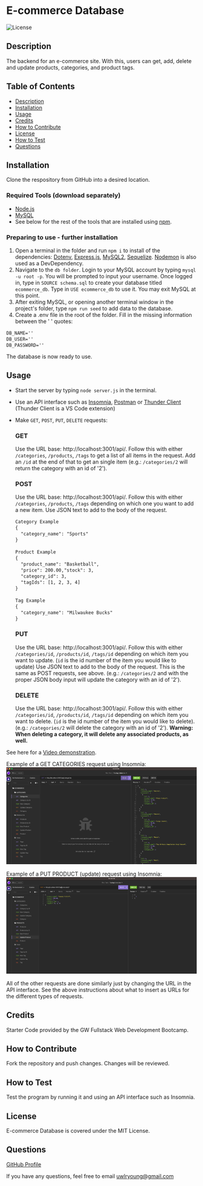 # E-commerce Database
![License](https://img.shields.io/badge/License-MIT_License-blue.svg)
  
  ## Description
  The backend for an e-commerce site. With this, users can get, add, delete and update products, categories, and product tags. 
  
  ## Table of Contents 
  - [Description](#description)
  - [Installation](#installation)
  - [Usage](#usage)
  - [Credits](#credits)
  - [How to Contribute](#how-to-contribute)
  - [License](#license)
  - [How to Test](#how-to-test)
  - [Questions](#questions)
  

  ## Installation
  Clone the respository from GitHub into a desired location. 

  ### Required Tools (download separately)
  - [Node.js](https://nodejs.org/en)
  - [MySQL](https://www.mysql.com/)
  - See below for the rest of the tools that are installed using [npm](https://www.npmjs.com/). 
  
  ### Preparing to use - further installation
  1. Open a terminal in the folder and run `npm i` to install of the dependencies: [Dotenv](https://www.npmjs.com/package/dotenv), [Express.js](https://expressjs.com/), [MySQL2](https://www.npmjs.com/package/mysql2), [Sequelize](https://sequelize.org/). [Nodemon](https://www.npmjs.com/package/nodemon) is also used as a DevDependency.
  2. Navigate to the `db folder`. Login to your MySQL account by typing `mysql -u root -p`. You will be prompted to input your username. Once logged in, type in `SOURCE schema.sql` to create your database titled `ecommerce_db`. Type in `USE ecommerce_db` to use it. You may exit MySQL at this point.
  3. After exiting MySQL, or opening another terminal window in the project's folder, type `npm run seed` to add data to the database.
  4. Create a .env file in the root of the folder. Fill in the missing information between the ' ' quotes: 

    DB_NAME=''
    DB_USER=''
    DB_PASSWORD=''
The database is now ready to use.

  ## Usage
  - Start the server by typing `node server.js` in the terminal. 
  - Use an API interface such as [Insomnia](https://insomnia.rest/), [Postman](https://www.postman.com/) or [Thunder Client](https://www.thunderclient.com/) (Thunder Client is a VS Code extension)
  - Make `GET`, `POST`, `PUT`, `DELETE` requests: 
    ### GET
    Use the URL base: http://localhost:3001/api/. Follow this with either `/categories`, `/products`, `/tags` to get a list of all items in the request. Add an `/id` at the end of that to get an single item (e.g.: `/categories/2` will return the category with an id of '2').
    ### POST
    Use the URL base: http://localhost:3001/api/. Follow this with either `/categories`, `/products`, `/tags` depending on which one you want to add a new item. Use JSON text to add to the body of the request. 
    
        Category Example
        {
	      "category_name": "Sports"
        }

        Product Example
        {
          "product_name": "Basketball",
          "price": 200.00,"stock": 3,
          "category_id": 3,
          "tagIds": [1, 2, 3, 4]
        }

        Tag Example
        {
	      "category_name": "Milwaukee Bucks"
        }
     ### PUT
     Use the URL base: http://localhost:3001/api/. Follow this with either `/categories/id`, `/products/id`, `/tags/id` depending on which item you want to update. (`id` is the id number of the item you would like to update) Use JSON text to add to the body of the request. This is the same as POST requests, see above. (e.g.: `/categories/2` and with the proper JSON body input will update the category with an id of '2').
     ### DELETE
    Use the URL base: http://localhost:3001/api/. Follow this with either `/categories/id`, `/products/id`, `/tags/id` depending on which item you want to delete. (`id` is the id number of the item you would like to delete). (e.g.: `/categories/2` will delete the category with an id of '2'). **Warning: When deleting a category, it will delete any associated products, as well.**

See here for a [Video demonstration](https://drive.google.com/file/d/1IrBR1yG-053EQMjteomi-REJZyBZqrUE/view?usp=sharing).

Example of a GET CATEGORIES request using Insomnia: 
![Get Categories Request](/assets/API-Requests.png)

Example of a PUT PRODUCT (update) request using Insomnia: 
![Get Categories Request](/assets/API-UPDATE.png)

All of the other requests are done similarly just by changing the URL in the API interface. See the above instructions about what to insert as URLs for the different types of requests.
      

  ## Credits
  Starter Code provided by the GW Fullstack Web Development Bootcamp.

  ## How to Contribute
  Fork the repository and push changes. Changes will be reviewed. 

   ## How to Test
  Test the program by running it and using an API interface such as Insomnia. 

  ## License 
  E-commerce Database is covered under the MIT License.

  ## Questions
  [GitHub Profile](https://github.com/uwlryoung)

  If you have any questions, feel free to email uwlryoung@gmail.com

  
  